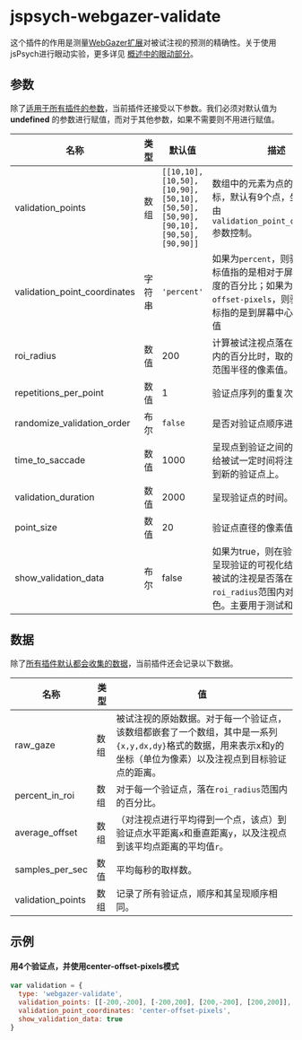 # jspsych-webgazer-validate

这个插件的作用是测量[WebGazer扩展](/extensions/jspsych-ext-webgazer.html)对被试注视的预测的精确性。关于使用jsPsych进行眼动实验，更多详见 [概述中的眼动部分](/overview/eye-tracking.html)。

## 参数

除了[适用于所有插件的参数](/overview/plugins.html#parameters-available-in-all-plugins)，当前插件还接受以下参数。我们必须对默认值为 **undefined** 的参数进行赋值，而对于其他参数，如果不需要则不用进行赋值。

名称 | 类型 | 默认值 | 描述 
----------|------|---------------|------------
validation_points | 数组 | `[[10,10], [10,50], [10,90], [50,10], [50,50], [50,90], [90,10], [90,50], [90,90]]` | 数组中的元素为点的`[x,y]`坐标，默认有9个点，坐标的单位由`validation_point_coordinates`参数控制。 
validation_point_coordinates | 字符串 | `'percent'` | 如果为`percent`，则验证点的坐标值指的是相对于屏幕宽度和高度的百分比；如果为`center-offset-pixels`，则验证点的坐标指的是到屏幕中心距离的像素值 
roi_radius | 数值 | 200 | 计算被试注视点落在可接受范围内的百分比时，取的验证点周围范围半径的像素值。 
repetitions_per_point | 数值 | 1 | 验证点序列的重复次数。 
randomize_validation_order | 布尔 | `false` | 是否对验证点顺序进行随机。 
time_to_saccade | 数值 | 1000 | 呈现点到验证之间的延迟，可以给被试一定时间将注视目标移动到新的验证点上。 
validation_duration | 数值 | 2000 | 呈现验证点的时间。 
point_size | 数值 | 20 | 验证点直径的像素值。 
show_validation_data | 布尔 | false | 如果为true，则在验证完成后会呈现验证的可视化结果，会根据被试的注视是否落在了目标点的`roi_radius`范围内对其进行上色。主要用于测试和debug。 

## 数据

除了[所有插件默认都会收集的数据](/overview/plugins.html#data-collected-by-all-plugins)，当前插件还会记录以下数据。

 名称              | 类型 | 值 
-----|------|------
raw_gaze | 数组 | 被试注视的原始数据。对于每一个验证点，该数组都嵌套了一个数组，其中是一系列`{x,y,dx,dy}`格式的数据，用来表示x和y的坐标（单位为像素）以及注视点到目标验证点的距离。 
percent_in_roi | 数组 | 对于每一个验证点，落在`roi_radius`范围内的百分比。 
average_offset | 数组 | （对注视点进行平均得到一个点，该点）到验证点水平距离`x`和垂直距离`y`，以及注视点到该平均点距离的平均值`r`。 
samples_per_sec | 数值 | 平均每秒的取样数。 
validation_points | 数组 | 记录了所有验证点，顺序和其呈现顺序相同。 

## 示例

#### 用4个验证点，并使用center-offset-pixels模式

```javascript
var validation = {
  type: 'webgazer-validate',
  validation_points: [[-200,-200], [-200,200], [200,-200], [200,200]],
  validation_point_coordinates: 'center-offset-pixels',
  show_validation_data: true
}
```
